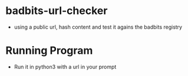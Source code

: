 # badbits-url-checker
 - using a public url, hash content and test it agains the badbits registry

# Running Program

- Run it in python3 with a url in your prompt

